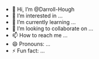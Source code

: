 - 👋 Hi, I’m @Darroll-Hough
- 👀 I’m interested in ...
- 🌱 I’m currently learning ...
- 💞️ I’m looking to collaborate on ...
- 📫 How to reach me ...
- 😄 Pronouns: ...
- ⚡ Fun fact: ...

<!---
Darroll-Hough/Darroll-Hough is a ✨ special ✨ repository because its `README.md` (this file) appears on your GitHub profile.
You can click the Preview link to take a look at your changes.
--->
